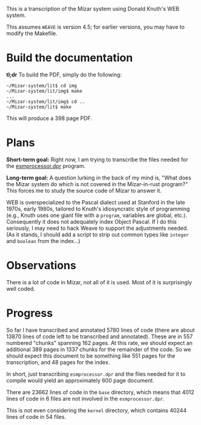 This is a transcription of the Mizar system using Donald Knuth's WEB
system.

This assumes `WEAVE` is version 4.5; for earlier versions, you may
have to modify the Makefile.

# Build the documentation

**tl;dr**
To build the PDF, simply do the following:

```
~/Mizar-system/lit$ cd img
~/Mizar-system/lit/img$ make
...
~/Mizar-system/lit/img$ cd ..
~/Mizar-system/lit$ make
```

This will produce a 398 page PDF.

# Plans

**Short-term goal:** Right now, I am trying to transcribe the files
needed for the [esmprocessor.dpr](../base/esmprocessor.dpr) program. 

**Long-term goal:** A question lurking in the back of my mind is,
"What does the Mizar system do which is not covered in the
Mizar-in-rust program?" This forces me to study the source code of
Mizar to answer it.

WEB is overspecialized to the Pascal dialect used at Stanford in the
late 1970s, early 1980s, tailored to Knuth's idiosyncratic style of
programming (e.g., Knuth uses one giant file with a `program`,
variables are global, etc.). Consequently it does not adequately index
Object Pascal. If I do this seriously, I may need to hack Weave to
support the adjustments needed. (As it stands, I should add a script
to strip out common types like `integer` and `boolean` from the index...)

# Observations

There is a lot of code in Mizar, not all of it is used. Most of it is
surprisingly well coded.

# Progress

So far I have transcribed and annotated 5780 lines of code (there are
about 13870 lines of code left to be transcribed and annotated). These
are in 557 numbered "chunks" spanning 162 pages. At this rate, we
should expect an additional 389 pages in 1337 chunks for the remainder
of the code. So we should expect this document to be something like
551 pages for the transcription, and 48 pages for the index.

In short, just transcribing `esmprocessor.dpr` and the files needed
for it to compile would yield an approximately 600 page document.

There are 23662 lines of code in the `base` directory, which means
that 4012 lines of code in 6 files are not involved in the
`esmprocessor.dpr`.

This is not even considering the `kernel` directory, which contains
40244 lines of code in 54 files.